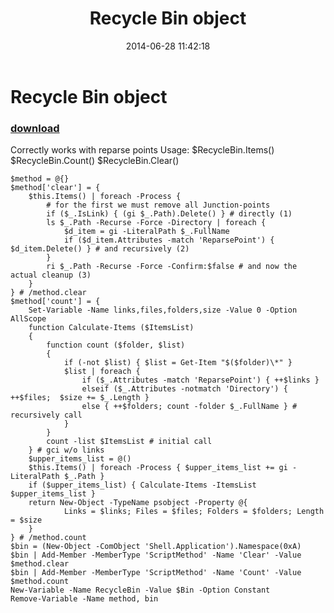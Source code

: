 ﻿---
pid:            5267
poster:         Robespierre
title:          Recycle Bin object
date:           2014-06-28 11:42:18
format:         posh
parent:         0
parent:         0

---

# Recycle Bin object

### [download](5267.ps1)

Correctly works with reparse points
Usage:
$RecycleBin.Items()
$RecycleBin.Count()
$RecycleBin.Clear()

```posh
$method = @{}
$method['clear'] = {
	$this.Items() | foreach -Process {
		# for the first we must remove all Junction-points
		if ($_.IsLink) { (gi $_.Path).Delete() } # directly (1)
		ls $_.Path -Recurse -Force -Directory | foreach {
			$d_item = gi -LiteralPath $_.FullName
			if ($d_item.Attributes -match 'ReparsePoint') { $d_item.Delete() } # and recursively (2)
		}
		ri $_.Path -Recurse -Force -Confirm:$false # and now the actual cleanup (3)
	}
} # /method.clear
$method['count'] = {
	Set-Variable -Name links,files,folders,size -Value 0 -Option AllScope
	function Calculate-Items ($ItemsList)
	{
		function count ($folder, $list)
		{
			if (-not $list) { $list = Get-Item "$($folder)\*" }
			$list | foreach {
				if ($_.Attributes -match 'ReparsePoint') { ++$links }
				elseif ($_.Attributes -notmatch 'Directory') { ++$files;  $size += $_.Length }
				else { ++$folders; count -folder $_.FullName } # recursively call
			}
		}
		count -list $ItemsList # initial call
	} # gci w/o links
	$upper_items_list = @()
	$this.Items() | foreach -Process { $upper_items_list += gi -LiteralPath $_.Path }
	if ($upper_items_list) { Calculate-Items -ItemsList $upper_items_list }
	return New-Object -TypeName psobject -Property @{
			Links = $links; Files = $files; Folders = $folders; Length = $size
	}
} # /method.count
$bin = (New-Object -ComObject 'Shell.Application').Namespace(0xA)
$bin | Add-Member -MemberType 'ScriptMethod' -Name 'Clear' -Value $method.clear
$bin | Add-Member -MemberType 'ScriptMethod' -Name 'Count' -Value $method.count
New-Variable -Name RecycleBin -Value $Bin -Option Constant
Remove-Variable -Name method, bin

```
